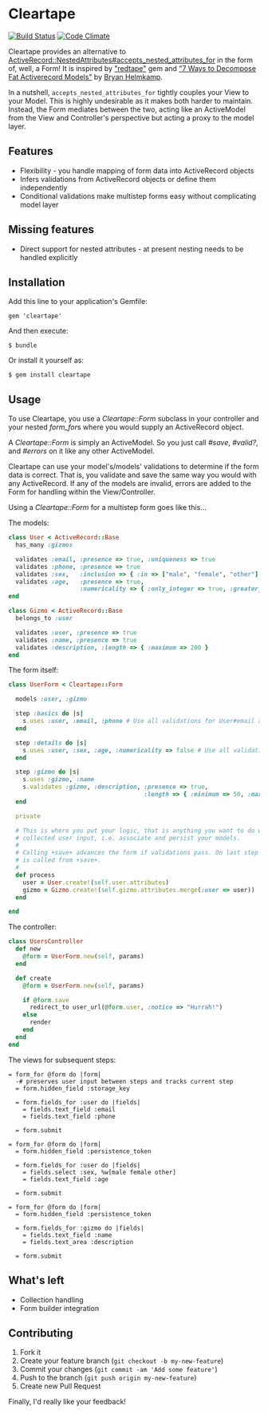 # Cleartape

[![Build Status](https://travis-ci.org/kammerer/cleartape.png)](https://travis-ci.org/kammerer/cleartape)
[![Code Climate](https://codeclimate.com/github/kammerer/cleartape.png)](https://codeclimate.com/github/kammerer/cleartape)

Cleartape provides an alternative to [ActiveRecord::NestedAttributes#accepts_nested_attributes_for](http://api.rubyonrails.org/classes/ActiveRecord/NestedAttributes/ClassMethods.html#method-i-accepts_nested_attributes_for) in the form of, well, a Form! It is inspired by ["redtape"](https://github.com/ClearFit/redtape) gem and ["7 Ways to Decompose Fat Activerecord Models"](http://blog.codeclimate.com/blog/2012/10/17/7-ways-to-decompose-fat-activerecord-models/) by [Bryan Helmkamp](https://github.com/brynary).

In a nutshell, `accepts_nested_attributes_for` tightly couples your View to your Model. This is highly undesirable as it makes both harder to maintain. Instead, the Form mediates between the two, acting like an ActiveModel from the View and Controller's perspective but acting a proxy to the model layer.

## Features

* Flexibility - you handle mapping of form data into ActiveRecord objects
* Infers validations from ActiveRecord objects or define them independently
* Conditional validations make multistep forms easy without complicating model layer

## Missing features

* Direct support for nested attributes - at present nesting needs to be handled explicitly

## Installation

Add this line to your application's Gemfile:

    gem 'cleartape'

And then execute:

    $ bundle

Or install it yourself as:

    $ gem install cleartape

## Usage

To use Cleartape, you use a *Cleartape::Form* subclass in your controller and your nested *form_for*s where you would
supply an ActiveRecord object.

A *Cleartape::Form* is simply an ActiveModel.  So you just call *#save*, *#valid?*, and *#errors* on it like any other ActiveModel.

Cleartape can use your model's/models' validations to determine if the form data is correct. That is, you validate and save the same way you would with any ActiveRecord. If any of the models are invalid, errors are added to the Form for handling within the View/Controller.

Using a *Cleartape::Form* for a multistep form goes like this...

The models:

```ruby
class User < ActiveRecord::Base
  has_many :gizmos

  validates :email, :presence => true, :uniqueness => true
  validates :phone, :presence => true
  validates :sex,   :inclusion => { :in => ["male", "female", "other"] }
  validates :age,   :presence => true,
                    :numericality => { :only_integer => true, :greater_than => 0 }
end

class Gizmo < ActiveRecord::Base
  belongs_to :user

  validates :user, :presence => true
  validates :name, :presence => true
  validates :description, :length => { :maximum => 200 }
end
```

The form itself:

```ruby
class UserForm < Cleartape::Form

  models :user, :gizmo

  step :basics do |s|
    s.uses :user, :email, :phone # Use all validations for User#email and User#email
  end

  step :details do |s|
    s.uses :user, :sex, :age, :numericality => false # Use all validations except :numericality
  end

  step :gizmo do |s|
    s.uses :gizmo, :name
    s.validates :gizmo, :description, :presence => true,                                 # Add completely custom
                                      :length => { :minimum => 50, :maximum => 200 }     # validations
  end

  private

  # This is where you put your logic, that is anything you want to do with
  # collected user input, i.e. associate and persist your models.
  #
  # Calling +save+ advances the form if validations pass. On last step +process+
  # is called from +save+.
  #
  def process
    user = User.create!(self.user.attributes)
    gizmo = Gizmo.create!(self.gizmo.attributes.merge(:user => user))
  end

end
```

The controller:

```ruby
class UsersController
  def new
    @form = UserForm.new(self, params)
  end

  def create
    @form = UserForm.new(self, params)

    if @form.save
      redirect_to user_url(@form.user, :notice => "Hurrah!")
    else
      render
    end
  end
end
```

The views for subsequent steps:

```haml
= form_for @form do |form|
  -# preserves user input between steps and tracks current step
  = form.hidden_field :storage_key

  = form.fields_for :user do |fields|
    = fields.text_field :email
    = fields.text_field :phone

  = form.submit
```

```haml
= form_for @form do |form|
  = form.hidden_field :persistence_token

  = form.fields_for :user do |fields|
    = fields.select :sex, %w[male female other]
    = fields.text_field :age

  = form.submit
```

```haml
= form_for @form do |form|
  = form.hidden_field :persistence_token

  = form.fields_for :gizmo do |fields|
    = fields.text_field :name
    = fields.text_area :description

  = form.submit
```

## What's left

* Collection handling
* Form builder integration


## Contributing

1. Fork it
2. Create your feature branch (`git checkout -b my-new-feature`)
3. Commit your changes (`git commit -am 'Add some feature'`)
4. Push to the branch (`git push origin my-new-feature`)
5. Create new Pull Request

Finally, I'd really like your feedback!


